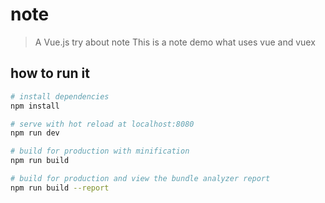 # note

> A Vue.js try about note
> This is a note demo what uses vue and vuex  

## how to run it 

``` bash
# install dependencies
npm install

# serve with hot reload at localhost:8080
npm run dev

# build for production with minification
npm run build

# build for production and view the bundle analyzer report
npm run build --report
```

